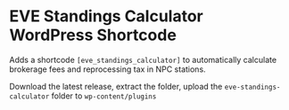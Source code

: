 # EVE Standings Calculator WordPress Shortcode

Adds a shortcode `[eve_standings_calculator]` to automatically calculate brokerage fees and reprocessing tax in NPC stations.

Download the latest release, extract the folder, upload the `eve-standings-calculator` folder to `wp-content/plugins`
